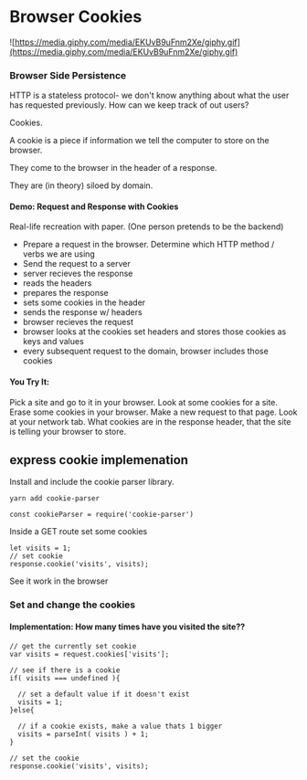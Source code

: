 # Browser Cookies
![https://media.giphy.com/media/EKUvB9uFnm2Xe/giphy.gif](https://media.giphy.com/media/EKUvB9uFnm2Xe/giphy.gif)

### Browser Side Persistence
HTTP is a stateless protocol- we don't know anything about what the user has requested previously. How can we keep track of out users?

Cookies.

A cookie is a piece if information we tell the computer to store on the browser.

They come to the browser in the header of a response.

They are (in theory) siloed by domain.

#### Demo: Request and Response with Cookies
Real-life recreation with paper. (One person pretends to be the backend)
- Prepare a request in the browser. Determine which HTTP method / verbs we are using
- Send the request to a server
- server recieves the response
- reads the headers
- prepares the response
- sets some cookies in the header
- sends the response w/ headers
- browser recieves the request
- browser looks at the cookies set headers and stores those cookies as keys and values
- every subsequent request to the domain, browser includes those cookies

#### You Try It:
Pick a site and go to it in your browser.
Look at some cookies for a site.
Erase some cookies in your browser.
Make a new request to that page.
Look at your network tab. What cookies are in the response header, that the site is telling your browser to store.

## express cookie implemenation

Install and include the cookie parser library.
```
yarn add cookie-parser
```
```
const cookieParser = require('cookie-parser')
```

Inside a GET route set some cookies
```
let visits = 1;
// set cookie
response.cookie('visits', visits);
```
See it work in the browser

### Set and change the cookies
#### Implementation: How many times have you visited the site??
```
// get the currently set cookie
var visits = request.cookies['visits'];

// see if there is a cookie
if( visits === undefined ){

  // set a default value if it doesn't exist
  visits = 1;
}else{

  // if a cookie exists, make a value thats 1 bigger
  visits = parseInt( visits ) + 1;
}

// set the cookie
response.cookie('visits', visits);
```
